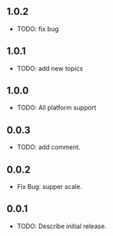 ## 1.0.2

- TODO: fix bug

## 1.0.1

- TODO: add new topics

## 1.0.0

- TODO: All platform support

## 0.0.3

- TODO: add comment.

## 0.0.2

- Fix Bug: supper scale.

## 0.0.1

- TODO: Describe initial release.
